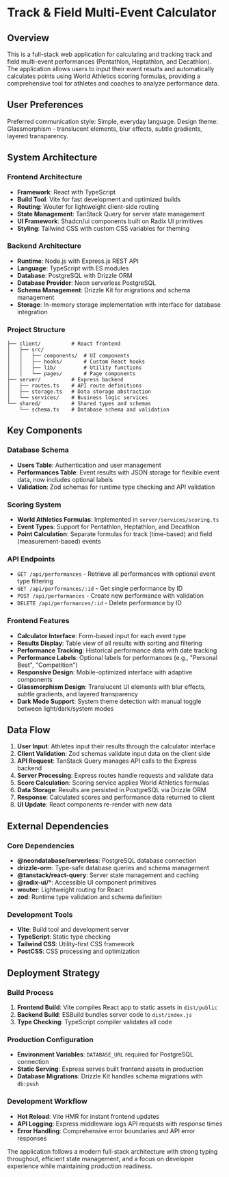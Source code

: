 # Track & Field Multi-Event Calculator

## Overview

This is a full-stack web application for calculating and tracking track and field multi-event performances (Pentathlon, Heptathlon, and Decathlon). The application allows users to input their event results and automatically calculates points using World Athletics scoring formulas, providing a comprehensive tool for athletes and coaches to analyze performance data.

## User Preferences

Preferred communication style: Simple, everyday language.
Design theme: Glassmorphism - translucent elements, blur effects, subtle gradients, layered transparency.

## System Architecture

### Frontend Architecture
- **Framework**: React with TypeScript
- **Build Tool**: Vite for fast development and optimized builds
- **Routing**: Wouter for lightweight client-side routing
- **State Management**: TanStack Query for server state management
- **UI Framework**: Shadcn/ui components built on Radix UI primitives
- **Styling**: Tailwind CSS with custom CSS variables for theming

### Backend Architecture
- **Runtime**: Node.js with Express.js REST API
- **Language**: TypeScript with ES modules
- **Database**: PostgreSQL with Drizzle ORM
- **Database Provider**: Neon serverless PostgreSQL
- **Schema Management**: Drizzle Kit for migrations and schema management
- **Storage**: In-memory storage implementation with interface for database integration

### Project Structure
```
├── client/          # React frontend
│   ├── src/
│   │   ├── components/  # UI components
│   │   ├── hooks/       # Custom React hooks
│   │   ├── lib/         # Utility functions
│   │   └── pages/       # Page components
├── server/          # Express backend
│   ├── routes.ts    # API route definitions
│   ├── storage.ts   # Data storage abstraction
│   └── services/    # Business logic services
└── shared/          # Shared types and schemas
    └── schema.ts    # Database schema and validation
```

## Key Components

### Database Schema
- **Users Table**: Authentication and user management
- **Performances Table**: Event results with JSON storage for flexible event data, now includes optional labels
- **Validation**: Zod schemas for runtime type checking and API validation

### Scoring System
- **World Athletics Formulas**: Implemented in `server/services/scoring.ts`
- **Event Types**: Support for Pentathlon, Heptathlon, and Decathlon
- **Point Calculation**: Separate formulas for track (time-based) and field (measurement-based) events

### API Endpoints
- `GET /api/performances` - Retrieve all performances with optional event type filtering
- `GET /api/performances/:id` - Get single performance by ID
- `POST /api/performances` - Create new performance with validation
- `DELETE /api/performances/:id` - Delete performance by ID

### Frontend Features
- **Calculator Interface**: Form-based input for each event type
- **Results Display**: Table view of all results with sorting and filtering
- **Performance Tracking**: Historical performance data with date tracking
- **Performance Labels**: Optional labels for performances (e.g., "Personal Best", "Competition")
- **Responsive Design**: Mobile-optimized interface with adaptive components
- **Glassmorphism Design**: Translucent UI elements with blur effects, subtle gradients, and layered transparency
- **Dark Mode Support**: System theme detection with manual toggle between light/dark/system modes

## Data Flow

1. **User Input**: Athletes input their results through the calculator interface
2. **Client Validation**: Zod schemas validate input data on the client side
3. **API Request**: TanStack Query manages API calls to the Express backend
4. **Server Processing**: Express routes handle requests and validate data
5. **Score Calculation**: Scoring service applies World Athletics formulas
6. **Data Storage**: Results are persisted in PostgreSQL via Drizzle ORM
7. **Response**: Calculated scores and performance data returned to client
8. **UI Update**: React components re-render with new data

## External Dependencies

### Core Dependencies
- **@neondatabase/serverless**: PostgreSQL database connection
- **drizzle-orm**: Type-safe database queries and schema management
- **@tanstack/react-query**: Server state management and caching
- **@radix-ui/***: Accessible UI component primitives
- **wouter**: Lightweight routing for React
- **zod**: Runtime type validation and schema definition

### Development Tools
- **Vite**: Build tool and development server
- **TypeScript**: Static type checking
- **Tailwind CSS**: Utility-first CSS framework
- **PostCSS**: CSS processing and optimization

## Deployment Strategy

### Build Process
1. **Frontend Build**: Vite compiles React app to static assets in `dist/public`
2. **Backend Build**: ESBuild bundles server code to `dist/index.js`
3. **Type Checking**: TypeScript compiler validates all code

### Production Configuration
- **Environment Variables**: `DATABASE_URL` required for PostgreSQL connection
- **Static Serving**: Express serves built frontend assets in production
- **Database Migrations**: Drizzle Kit handles schema migrations with `db:push`

### Development Workflow
- **Hot Reload**: Vite HMR for instant frontend updates
- **API Logging**: Express middleware logs API requests with response times
- **Error Handling**: Comprehensive error boundaries and API error responses

The application follows a modern full-stack architecture with strong typing throughout, efficient state management, and a focus on developer experience while maintaining production readiness.